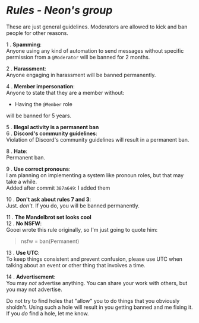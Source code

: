 # ***Rules - Neon's group***

These are just general guidelines. Moderators are allowed to kick and ban people for other reasons.

1 . **Spamming**: <br/>
	Anyone using any kind of automation to send messages without specific permission from a `@Moderator` will be banned for 2 months.
	
2 . **Harassment**:<br/>
	Anyone engaging in harassment will be banned permanently.
	
4 . **Member impersonation**: <br/>
	Anyone to state that they are a member without:
- Having the `@Member` role

will be banned for 5 years.
	
5 . **Illegal activity is a permanent ban** <br/>
6 . **Discord's community guidelines**: <br/>
  Violation of Discord's community guidelines will result in a permanent ban.
  
8 . **Hate**: <br/>
  Permanent ban.
  
9 . **Use correct pronouns**: <br/>
  I am planning on implementing a system like pronoun roles, but that may take a while. <br/>
  Added after commit `387a649`: I added them
  
10 . **Don't ask about rules 7 and 3**: <br/>
  Just. *don't*. If you do, you will be banned permanently.
  
11 . **The Mandelbrot set looks cool** <br/>
12 . **No NSFW**: <br/>
  Gooei wrote this rule originally, so I'm just going to quote him:
  > nsfw = ban(Permanent)

13 . **Use UTC**: <br/>
	To keep things consistent and prevent confusion, please use UTC when talking about an event or other thing that involves a time.
	
14 . **Advertisement**: <br/>
	You may *not* advertise anything. You can share your work with others, but you may not advertise.

Do not try to find holes that "allow" you to do things that you obviously sholdn't. Using such a hole will result in you getting banned and me fixing it.<br/>
If you *do* find a hole, let me know.
